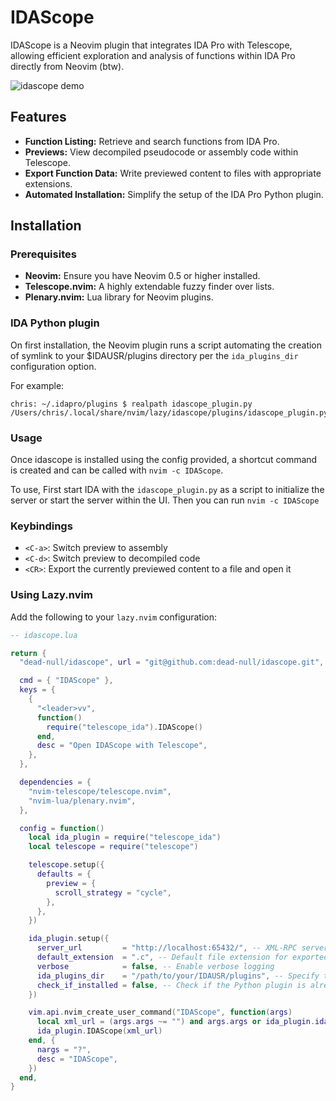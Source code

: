 # IDAScope

IDAScope is a Neovim plugin that integrates IDA Pro with Telescope, allowing efficient exploration and analysis of functions within IDA Pro directly from Neovim (btw).

![idascope demo](https://github.com/user-attachments/assets/60141855-e803-42e8-aaba-8db1ba9fce0a)

## Features

- **Function Listing:** Retrieve and search functions from IDA Pro.
- **Previews:** View decompiled pseudocode or assembly code within Telescope.
- **Export Function Data:** Write previewed content to files with appropriate extensions.
- **Automated Installation:** Simplify the setup of the IDA Pro Python plugin.

## Installation

### Prerequisites

- **Neovim:** Ensure you have Neovim 0.5 or higher installed.
- **Telescope.nvim:** A highly extendable fuzzy finder over lists.
- **Plenary.nvim:** Lua library for Neovim plugins.

### IDA Python plugin
On first installation, the Neovim plugin runs a script automating the creation of symlink to your $IDAUSR/plugins directory per the `ida_plugins_dir` configuration option.

For example:
```
chris: ~/.idapro/plugins $ realpath idascope_plugin.py
/Users/chris/.local/share/nvim/lazy/idascope/plugins/idascope_plugin.py
```

### Usage
Once idascope is installed using the config provided, a shortcut command is created and can be called with `nvim -c IDAScope`.

To use, First start IDA with the `idascope_plugin.py` as a script to initialize the server or start the server within the UI. Then you can run `nvim -c IDAScope`

### Keybindings
  - `<C-a>`: Switch preview to assembly
  - `<C-d>`: Switch preview to decompiled code
  - `<CR>`: Export the currently previewed content to a file and open it

### Using Lazy.nvim

Add the following to your `lazy.nvim` configuration:

```lua
-- idascope.lua

return {
  "dead-null/idascope", url = "git@github.com:dead-null/idascope.git",

  cmd = { "IDAScope" },
  keys = {
    {
      "<leader>vv",
      function()
        require("telescope_ida").IDAScope()
      end,
      desc = "Open IDAScope with Telescope",
    },
  },

  dependencies = {
    "nvim-telescope/telescope.nvim",
    "nvim-lua/plenary.nvim",
  },

  config = function()
    local ida_plugin = require("telescope_ida")
    local telescope = require("telescope")

    telescope.setup({
      defaults = {
        preview = {
          scroll_strategy = "cycle",
        },
      },
    })

    ida_plugin.setup({
      server_url         = "http://localhost:65432/", -- XML-RPC server URL
      default_extension  = ".c", -- Default file extension for exported files
      verbose            = false, -- Enable verbose logging
      ida_plugins_dir    = "/path/to/your/IDAUSR/plugins", -- Specify the IDA Pro plugins directory
      check_if_installed = false, -- Check if the Python plugin is already installed
    })

    vim.api.nvim_create_user_command("IDAScope", function(args)
      local xml_url = (args.args ~= "") and args.args or ida_plugin.ida_xml_server
      ida_plugin.IDAScope(xml_url)
    end, {
      nargs = "?",
      desc = "IDAScope",
    })
  end,
}
```
